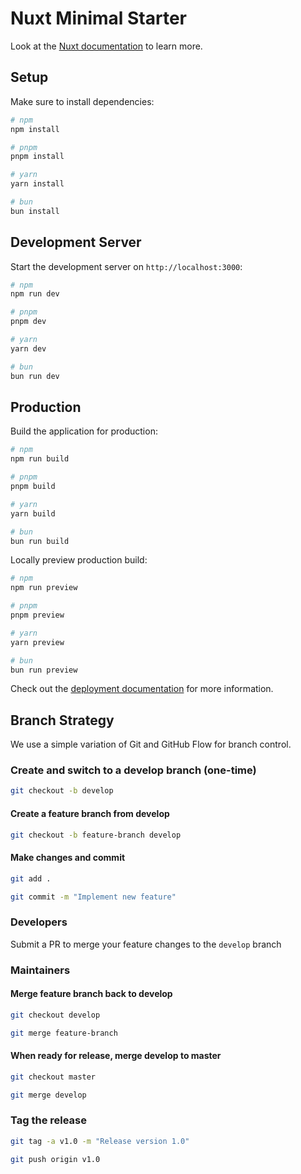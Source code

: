 # Nuxt Minimal Starter

Look at the [Nuxt documentation](https://nuxt.com/docs/getting-started/introduction) to learn more.

## Setup

Make sure to install dependencies:

```bash
# npm
npm install

# pnpm
pnpm install

# yarn
yarn install

# bun
bun install
```

## Development Server

Start the development server on `http://localhost:3000`:

```bash
# npm
npm run dev

# pnpm
pnpm dev

# yarn
yarn dev

# bun
bun run dev
```

## Production

Build the application for production:

```bash
# npm
npm run build

# pnpm
pnpm build

# yarn
yarn build

# bun
bun run build
```

Locally preview production build:

```bash
# npm
npm run preview

# pnpm
pnpm preview

# yarn
yarn preview

# bun
bun run preview
```

Check out the [deployment documentation](https://nuxt.com/docs/getting-started/deployment) for more information.

## Branch Strategy

We use a simple variation of Git and GitHub Flow for branch control.

### Create and switch to a develop branch (one-time)

```bash
git checkout -b develop
```

#### Create a feature branch from develop

```bash
git checkout -b feature-branch develop
```

#### Make changes and commit

```bash
git add .

git commit -m "Implement new feature"
```

### Developers

Submit a PR to merge your feature changes to the `develop` branch

### Maintainers

#### Merge feature branch back to develop

```bash
git checkout develop

git merge feature-branch
```

#### When ready for release, merge develop to master

```bash
git checkout master

git merge develop
```

### Tag the release

```bash
git tag -a v1.0 -m "Release version 1.0"

git push origin v1.0
```
